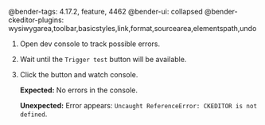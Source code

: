 @bender-tags: 4.17.2, feature, 4462
@bender-ui: collapsed
@bender-ckeditor-plugins: wysiwygarea,toolbar,basicstyles,link,format,sourcearea,elementspath,undo

1. Open dev console to track possible errors.
2. Wait until the `Trigger test` button will be available.
3. Click the button and watch console.

	**Expected:** No errors in the console.

	**Unexpected:** Error appears: `Uncaught ReferenceError: CKEDITOR is not defined`.
